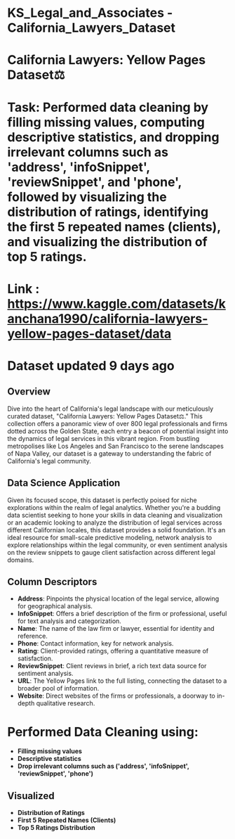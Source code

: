 # KS_Legal_and_Associates - California_Lawyers_Dataset

# California Lawyers: Yellow Pages Dataset⚖️
# Task: Performed data cleaning by filling missing values, computing descriptive statistics, and dropping irrelevant columns such as 'address', 'infoSnippet', 'reviewSnippet', and 'phone', followed by visualizing the distribution of ratings, identifying the first 5 repeated names (clients), and visualizing the distribution of top 5 ratings.
# Link : https://www.kaggle.com/datasets/kanchana1990/california-lawyers-yellow-pages-dataset/data
# Dataset updated 9 days ago
## Overview
Dive into the heart of California's legal landscape with our meticulously curated dataset, "California Lawyers: Yellow Pages Dataset⚖️." This collection offers a panoramic view of over 800 legal professionals and firms dotted across the Golden State, each entry a beacon of potential insight into the dynamics of legal services in this vibrant region. From bustling metropolises like Los Angeles and San Francisco to the serene landscapes of Napa Valley, our dataset is a gateway to understanding the fabric of California's legal community.

## Data Science Application
Given its focused scope, this dataset is perfectly poised for niche explorations within the realm of legal analytics. Whether you're a budding data scientist seeking to hone your skills in data cleaning and visualization or an academic looking to analyze the distribution of legal services across different Californian locales, this dataset provides a solid foundation. It's an ideal resource for small-scale predictive modeling, network analysis to explore relationships within the legal community, or even sentiment analysis on the review snippets to gauge client satisfaction across different legal domains.

## Column Descriptors
- **Address**: Pinpoints the physical location of the legal service, allowing for geographical analysis.
- **InfoSnippet**: Offers a brief description of the firm or professional, useful for text analysis and categorization.
- **Name**: The name of the law firm or lawyer, essential for identity and reference.
- **Phone**: Contact information, key for network analysis.
- **Rating**: Client-provided ratings, offering a quantitative measure of satisfaction.
- **ReviewSnippet**: Client reviews in brief, a rich text data source for sentiment analysis.
- **URL**: The Yellow Pages link to the full listing, connecting the dataset to a broader pool of information.
- **Website**: Direct websites of the firms or professionals, a doorway to in-depth qualitative research.

# Performed Data Cleaning using: 
- **Filling missing values**
- **Descriptive statistics**
- **Drop irrelevant columns such as ('address', 'infoSnippet', 'reviewSnippet', 'phone')**


## Visualized
- **Distribution of Ratings**
- **First 5 Repeated Names (Clients)**
- **Top 5 Ratings Distribution**
